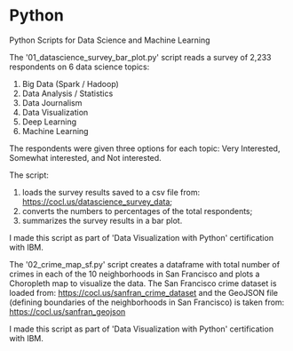 # Python
Python Scripts for Data Science and Machine Learning

The '01_datascience_survey_bar_plot.py' script reads a survey of 2,233 respondents on 6 data science topics:

1. Big Data (Spark / Hadoop)
2. Data Analysis / Statistics
3. Data Journalism
4. Data Visualization
5. Deep Learning
6. Machine Learning

The respondents were given three options for each topic: Very Interested, Somewhat interested, and Not interested.

The script:
1. loads the survey results saved to a csv file from: https://cocl.us/datascience_survey_data;
2. converts the numbers to percentages of the total respondents;
3. summarizes the survey results in a bar plot.

I made this script as part of 'Data Visualization with Python' certification with IBM.


The '02_crime_map_sf.py' script creates a dataframe with total number of crimes in each of the 10 neighborhoods in San Francisco and plots a Choropleth map to visualize the data.
The San Francisco crime dataset is loaded from: https://cocl.us/sanfran_crime_dataset
and the GeoJSON file (defining boundaries of the neighborhoods in San Francisco) is taken from: https://cocl.us/sanfran_geojson

I made this script as part of 'Data Visualization with Python' certification with IBM.
